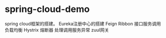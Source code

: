 # spring-cloud-demo
spring cloud框架的搭建。
Eureka注册中心的搭建
Feign Ribbon 接口服务调用 负载均衡
Hystrix 熔断器 处理调用服务异常
zuul网关
